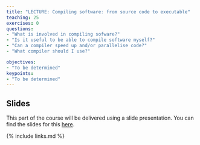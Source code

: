 ```yaml
---
title: "LECTURE: Compiling software: from source code to executable"
teaching: 25
exercises: 0
questions:
- "What is involved in compiling sofware?"
- "Is it useful to be able to compile software myself?"
- "Can a compiler speed up and/or parallelise code?"
- "What compiler should I use?"

objectives:
- "To be determined"
keypoints:
- "To be determined"
---
```


## Slides

This part of the course will be delivered using a slide presentation. You can
find the slides for this [here](../slides/19-compiling.pdf).

{% include links.md %}

